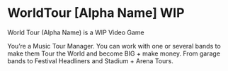 # WorldTour [Alpha Name] WIP
World Tour (Alpha Name) is a WIP Video Game

You’re a Music Tour Manager. You can work with one or several bands to make them Tour the World and become BIG + make money. From garage bands to Festival Headliners and Stadium + Arena Tours.
